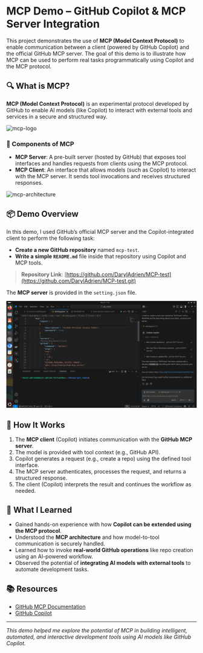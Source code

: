 # MCP Demo – GitHub Copilot & MCP Server Integration

This project demonstrates the use of **MCP (Model Context Protocol)** to enable communication between a client (powered by GitHub Copilot) and the official GitHub MCP server. The goal of this demo is to illustrate how MCP can be used to perform real tasks programmatically using Copilot and the MCP protocol.

## 🔍 What is MCP?

**MCP (Model Context Protocol)** is an experimental protocol developed by GitHub to enable AI models (like Copilot) to interact with external tools and services in a secure and structured way.

![mcp-logo](https://cdn.prod.website-files.com/67053868fc01e494462e71c9/67daad2ef3660093645d72ac_model-context-protocol-mcp-ai.jpg)
### 🧩 Components of MCP

- **MCP Server**: A pre-built server (hosted by GitHub) that exposes tool interfaces and handles requests from clients using the MCP protocol.
- **MCP Client**: An interface that allows models (such as Copilot) to interact with the MCP server. It sends tool invocations and receives structured responses.

![mcp-architecture](https://miro.medium.com/v2/resize:fit:1400/1*LtZYdQvtDLzN4CwmlHvfFA.png)

## 📦 Demo Overview

In this demo, I used GitHub’s official MCP server and the Copilot-integrated client to perform the following task:

- **Create a new GitHub repository** named `mcp-test`.
- **Write a simple `README.md`** file inside that repository using Copilot and MCP tools.

> **Repository Link**: [https://github.com/DarylAdrien/MCP-test](https://github.com/DarylAdrien/MCP-test.git)  

The **MCP server** is provided in the `setting.json` file.

![mcp-client](mcp-client.png)

## 🚀 How It Works

1. The **MCP client** (Copilot) initiates communication with the **GitHub MCP server**.
2. The model is provided with tool context (e.g., GitHub API).
3. Copilot generates a request (e.g., create a repo) using the defined tool interface.
4. The MCP server authenticates, processes the request, and returns a structured response.
5. The client (Copilot) interprets the result and continues the workflow as needed.

## 🧠 What I Learned

- Gained hands-on experience with how **Copilot can be extended using the MCP protocol**.
- Understood the **MCP architecture** and how model-to-tool communication is securely handled.
- Learned how to invoke **real-world GitHub operations** like repo creation using an AI-powered workflow.
- Observed the potential of **integrating AI models with external tools** to automate development tasks.

## 📚 Resources

- [GitHub MCP Documentation](https://github.com/github/github-mcp-server)
- [GitHub Copilot](https://github.com/features/copilot)

---

_This demo helped me explore the potential of MCP in building intelligent, automated, and interactive development tools using AI models like GitHub Copilot._


